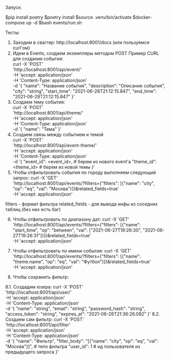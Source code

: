 Запуск:

$pip install poetry
$poetry install
$source .venv/bin/activate
$docker-compose up -d
$bash events/run.sh

Тесты:
1. Заходим в сваггер: http://localhost:8001/docs (или пользуемся curl'ом)
2. Идем в Events, создаем экземпляры методом POST
Пример СURL для создания события:  
curl -X 'POST' \
  'http://localhost:8001/api/event/' \
  -H 'accept: application/json' \
  -H 'Content-Type: application/json' \
  -d '{
  "name": "Название события",
  "description": "Описание события",
  "city": "string",
  "start_time": "2021-06-28T21:12:15.847",
  "end_time": "2021-06-28T21:12:15.847"
}'
3. Создаем тему события:  
curl -X 'POST' \
  'http://localhost:8001/api/theme/' \
  -H 'accept: application/json' \
  -H 'Content-Type: application/json' \
  -d '{
  "name": "Тема"
}'
4. Создаем связь между событием и темой  
curl -X 'POST' \
  'http://localhost:8001/api/event-theme/' \
  -H 'accept: application/json' \
  -H 'Content-Type: application/json' \
  -d '{
  "event_id": <event_id>, # берем из нового event'а
  "theme_id": <theme_id> # берем из новой темы
}'
5. Чтобы отфильтровать события по городу выполняем следующий запрос:
curl -X 'GET' \
  'http://localhost:8001/api/events/?filters={"filters": [{"name": "city", "op": "eq", "val": "Москва"}]}&related_fields=true' \
  -H 'accept: application/json'

filters - формат фильтра
related_fields - для вывода инфы из соседних таблиц (без них есть баг)

6. Чтобы отфильтровать по диапазону дат:
curl -X 'GET' \
  'http://localhost:8001/api/events/?filters={"filters": [{"name": "start_time", "op": "between", "val": ["2021-06-27T19:26:30", "2021-06-27T19:26:31"]}]}&related_fields=true' \
  -H 'accept: application/json'

7. Чтобы отфильтровать по имени события:
curl -X 'GET' \
  'http://localhost:8001/api/events/?filters={"filters": [{"name": "theme.name", "op": "eq", "val": "Футбол"}]}&related_fields=true' \
  -H 'accept: application/json'

8. Чтобы сохранить фильтр:

8.1. Cоздадим юзера:
curl -X 'POST' \
  'http://localhost:8001/api/user/' \
  -H 'accept: application/json' \
  -H 'Content-Type: application/json' \
  -d '{
  "name": "string",
  "email": "string",
  "password_hash": "string",
  "access_token": "string",
  "expires_at": "2021-06-28T21:36:26.082"
}'
8.2. Cоздаем сам фильтр:
curl -X 'POST' \
  'http://localhost:8001/api/filter' \
  -H 'accept: application/json' \
  -H 'Content-Type: application/json' \
  -d '{
  "name": "Фильтр",
  "filter_body": "[{\"name\": \"city\", \"op\": \"eq\", \"val\": \"Москва\"}]", # тело фильтра
  "user_id": 1 # ид пользователя из предыдущего запроса
}'